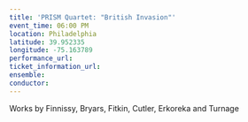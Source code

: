 ```yaml
---
title: 'PRISM Quartet: "British Invasion"'
event_time: 06:00 PM
location: Philadelphia
latitude: 39.952335
longitude: -75.163789
performance_url:
ticket_information_url:
ensemble:
conductor:
---
```

Works by Finnissy, Bryars, Fitkin, Cutler, Erkoreka and Turnage